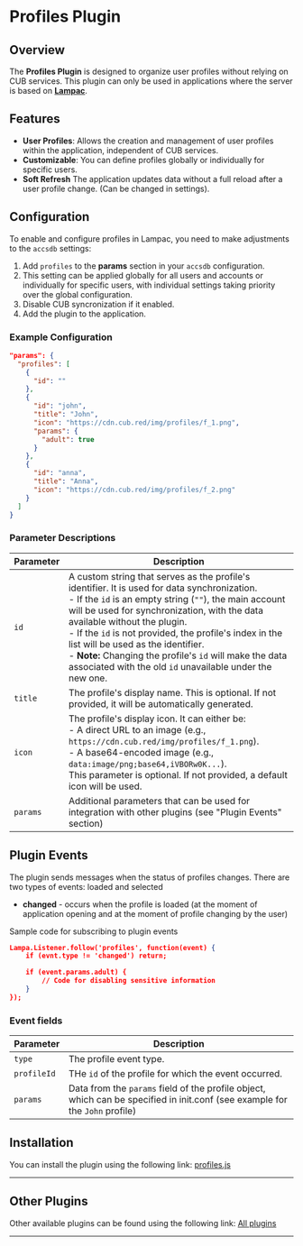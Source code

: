 # Profiles Plugin

## Overview
The **Profiles Plugin** is designed to organize user profiles without relying on CUB services. This plugin can only be used in applications where the server is based on **[Lampac](https://github.com/immisterio/Lampac)**.

## Features
- **User Profiles**: Allows the creation and management of user profiles within the application, independent of CUB services.
- **Customizable**: You can define profiles globally or individually for specific users.
- **Soft Refresh**  The application updates data without a full reload after a user profile change. (Can be changed in settings).

## Configuration
To enable and configure profiles in Lampac, you need to make adjustments to the `accsdb` settings:

1. Add `profiles` to the **params** section in your `accsdb` configuration.
2. This setting can be applied globally for all users and accounts or individually for specific users, with individual settings taking priority over the global configuration.
3. Disable CUB syncronization if it enabled.
4. Add the plugin to the application.

### Example Configuration
```json
"params": {
  "profiles": [
    {
      "id": ""
    },
    {
      "id": "john", 
      "title": "John", 
      "icon": "https://cdn.cub.red/img/profiles/f_1.png",
      "params": {
        "adult": true
      }
    },
    {
      "id": "anna", 
      "title": "Anna", 
      "icon": "https://cdn.cub.red/img/profiles/f_2.png"
    }
  ]
}
```

### Parameter Descriptions

| **Parameter** | **Description** |
|---------------|-----------------|
| `id`          | A custom string that serves as the profile's identifier. It is used for data synchronization. <br> - If the `id` is an empty string (`""`), the main account will be used for synchronization, with the data available without the plugin. <br> - If the `id` is not provided, the profile's index in the list will be used as the identifier. <br> - **Note:** Changing the profile's `id` will make the data associated with the old `id` unavailable under the new one. |
| `title`       | The profile's display name. This is optional. If not provided, it will be automatically generated. |
| `icon`        | The profile's display icon. It can either be: <br> - A direct URL to an image (e.g., `https://cdn.cub.red/img/profiles/f_1.png`). <br> - A base64-encoded image (e.g., `data:image/png;base64,iVBORw0K...`). <br> This parameter is optional. If not provided, a default icon will be used. |
| `params`      | Additional parameters that can be used for integration with other plugins (see "Plugin Events" section) |

## Plugin Events

The plugin sends messages when the status of profiles changes. There are two types of events: loaded and selected
- **changed** - occurs when the profile is loaded (at the moment of application opening and at the moment of profile changing by the user)

Sample code for subscribing to plugin events
```json
Lampa.Listener.follow('profiles', function(event) {
    if (evnt.type != 'changed') return;

    if (event.params.adult) {
        // Code for disabling sensitive information
    }
});
```

### Event fields

| **Parameter** | **Description** |
|---------------|-----------------|
| `type`        | The profile event type. |
| `profileId`   | THe `id` of the profile for which the event occurred. |
| `params`      | Data from the `params` field of the profile object, which can be specified in init.conf (see example for the `John` profile) |


## Installation  
You can install the plugin using the following link: [profiles.js](https://levende.github.io/lampa-plugins/profiles.js)

---

## Other Plugins
Other available plugins can be found using the following link: [All plugins](https://levende.github.io/lampa-plugins)

---